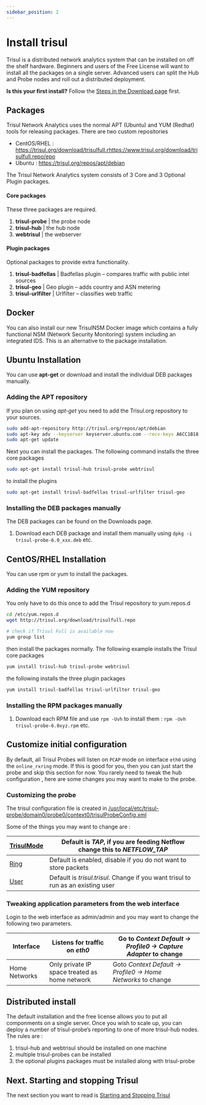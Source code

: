 ```yaml
---
sidebar_position: 2
---
```


# Install trisul

Trisul is a distributed network analytics system that can be installed on off the shelf hardware. Beginners and users of the Free License will want to install all the packages on a single server. Advanced users can split the Hub and Probe nodes and roll out a distributed deployment.

**Is this your first install?** Follow the [Steps in the Download page](https://trisul.org/download) first.

## Packages

Trisul Network Analytics uses the normal APT (Ubuntu) and YUM (Redhat) tools for releasing packages. There are two custom repositories

- CentOS/RHEL : https://trisul.org/download/trisulfull.rhttps://www.trisul.org/download/trisulfull.repo/epo
- Ubuntu : https://trisul.org/repos/apt/debian

The Trisul Network Analytics system consists of 3 Core and 3 Optional Plugin packages.

#### Core packages

These three packages are required.

1. **trisul-probe** | the probe node
2. **trisul-hub** | the hub node
3. **webtrisul** | the webserver

#### Plugin packages

Optional packages to provide extra functionality.

1. **trisul-badfellas** | Badfellas plugin – compares traffic with public intel sources
2. **trisul-geo** | Geo plugin – adds country and ASN metering
3. **trisul-urlfilter** | Urlfilter – classifies web traffic

## Docker

You can also install our new TrisulNSM Docker image which contains a fully functional NSM (Network Security Monitoring) system including an integrated IDS. This is an alternative to the package installation.

## Ubuntu Installation

You can use **apt-get** or download and install the individual DEB packages manually.

### Adding the APT repository

If you plan on using *apt-get* you need to add the Trisul.org repository to your sources.

```bash
sudo add-apt-repository http://trisul.org/repos/apt/debian 
sudo apt-key adv --keyserver keyserver.ubuntu.com --recv-keys A6CC1B18
sudo apt-get update
```

Next you can install the packages. The following command installs the three core packages

```bash
sudo apt-get install trisul-hub trisul-probe webtrisul
```

to install the plugins

```bash
sudo apt-get install trisul-badfellas trisul-urlfilter trisul-geo
```

### Installing the DEB packages manually

The DEB packages can be found on the Downloads page.

1. Download each DEB package and install them manually using `dpkg -i trisul-probe-6.0_xxx.deb` etc.

## CentOS/RHEL Installation

You can use rpm or yum to install the packages.

### Adding the YUM repository

You only have to do this once to add the Trisul repository to yum.repos.d

```bash
cd /etc/yum.repos.d
wget http://trisul.org/download/trisulfull.repo

# check if Trisul Full is available now
yum group list
```

then install the packages normally. The following example installs the Trisul core packages

```bash
yum install trisul-hub trisul-probe webtrisul
```

the following installs the three plugin packages

```bash
yum install trisul-badfellas trisul-urlfilter trisul-geo
```

### Installing the RPM packages manually

1. Download each RPM file and use `rpm -Uvh` to install them : `rpm -Uvh trisul-probe-6.0xyz.rpm` etc.

## Customize initial configuration

By default, all Trisul Probes will listen on `PCAP` mode on interface `eth0` using the `online_rxring` mode. If this is good for you, then you can just start the probe and skip this section for now. You rarely need to tweak the hub configuration , here are some changes you may want to make to the probe.

### Customizing the probe

The trisul configuration file is created in [/usr/local/etc/trisul-probe/domain0/probe0/context0/trisulProbeConfig.xml](/docs/ref/trisulconfig)

Some of the things you may want to change are :

| [TrisulMode](/docs/ref/trisulconfig#app) | Default is *TAP*, if you are feeding Netflow change this to *NETFLOW_TAP*        |
| --------------------------------------------------------------- | -------------------------------------------------------------------------------- |
| [Ring](/docs/ref/trisulconfig#ring)                      | Default is enabled, disable if you do not want to store packets                  |
| [User](/docs/ref/trisulconfig#app)                       | Default is *trisul.trisul*. Change if you want trisul to run as an existing user |

### Tweaking application parameters from the web interface

Login to the web interface as admin/admin and you may want to change the following two parameters.

| Interface     | Listens for traffic on *eth0*                 | Go to *Context Default → Profile0 → Capture Adapter* to change |
| ------------- | --------------------------------------------- | -------------------------------------------------------------- |
| Home Networks | Only private IP space treated as home network | Goto *Context Default → Profile0 → Home Networks* to change    |

## Distributed install

The default installation and the free license allows you to put all componments on a single server. Once you wish to scale up, you can deploy a number of trisul-probe’s reporting to one of more trisul-hub nodes. The rules are :

1. trisul-hub and webtrisul should be installed on one machine
2. multiple trisul-probes can be installed
3. the optional plugins packages must be installed along with trisul-probe

## Next. Starting and stopping Trisul

The next section you want to read is [Starting and Stopping Trisul](/docs/ug/install/startstop)
